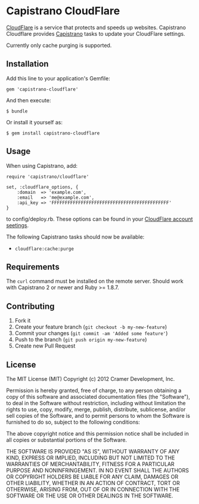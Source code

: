 # Capistrano CloudFlare

[CloudFlare](http://www.cloudflare.com/) is a service that protects and speeds up websites. Capistrano Cloudflare provides [Capistrano](https://github.com/capistrano/capistrano/wiki/Documentation-v2.x) tasks to update your CloudFlare settings.

Currently only cache purging is supported.

## Installation

Add this line to your application's Gemfile:

    gem 'capistrano-cloudflare'

And then execute:

    $ bundle

Or install it yourself as:

    $ gem install capistrano-cloudflare

## Usage

When using Capistrano, add:

    require 'capistrano/cloudflare'

    set, :cloudflare_options, {
        :domain  => 'example.com',
        :email   => 'me@example.com',
        :api_key => 'FFFFFFFFFFFFFFFFFFFFFFFFFFFFFFFFFFFFFFFFFFFF'
    }

to config/deploy.rb. These options can be found in your [CloudFlare account seetings](https://www.cloudflare.com/my-account).

The following Capistrano tasks should now be available:

* `cloudflare:cache:purge`

## Requirements

The `curl` command must be installed on the remote server. Should work with Capistrano 2 or newer and Ruby >= 1.8.7.

## Contributing

1. Fork it
2. Create your feature branch (`git checkout -b my-new-feature`)
3. Commit your changes (`git commit -am 'Added some feature'`)
4. Push to the branch (`git push origin my-new-feature`)
5. Create new Pull Request

## License

The MIT License (MIT)
Copyright (c) 2012 Cramer Development, Inc.

Permission is hereby granted, free of charge, to any person obtaining a copy of this software and associated documentation files (the "Software"), to deal in the Software without restriction, including without limitation the rights to use, copy, modify, merge, publish, distribute, sublicense, and/or sell copies of the Software, and to permit persons to whom the Software is furnished to do so, subject to the following conditions:

The above copyright notice and this permission notice shall be included in all copies or substantial portions of the Software.

THE SOFTWARE IS PROVIDED "AS IS", WITHOUT WARRANTY OF ANY KIND, EXPRESS OR IMPLIED, INCLUDING BUT NOT LIMITED TO THE WARRANTIES OF MERCHANTABILITY, FITNESS FOR A PARTICULAR PURPOSE AND NONINFRINGEMENT. IN NO EVENT SHALL THE AUTHORS OR COPYRIGHT HOLDERS BE LIABLE FOR ANY CLAIM, DAMAGES OR OTHER LIABILITY, WHETHER IN AN ACTION OF CONTRACT, TORT OR OTHERWISE, ARISING FROM, OUT OF OR IN CONNECTION WITH THE SOFTWARE OR THE USE OR OTHER DEALINGS IN THE SOFTWARE.
